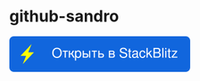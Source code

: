 # github-sandro

[![Правка на StackBlitz ⚡️](https://raw.githubusercontent.com/warsan/gsap-react-route-anim-expro/master/but.svg)](https://stackblitz.com/edit/github-sandro)
